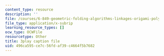 ```yaml
---
content_type: resource
description: ''
file: /courses/6-849-geometric-folding-algorithms-linkages-origami-polyhedra-fall-2012/496ca595ce7c56fdaf39c4664f5b7682_6-Zh8U1RRK4.vtt
file_type: application/x-subrip
learning_resource_types: []
ocw_type: OCWFile
resourcetype: Other
title: 3play caption file
uid: 496ca595-ce7c-56fd-af39-c4664f5b7682
---
```

